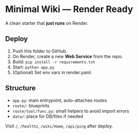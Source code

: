 # Minimal Wiki — Render Ready

A clean starter that **just runs** on Render.

## Deploy
1. Push this folder to GitHub.
2. On Render, create a new **Web Service** from the repo.
3. Build: `pip install -r requirements.txt`
4. Start: `python app.py`
5. (Optional) Set env vars in render.yaml.

## Structure
- `app.py`: main entrypoint, auto-attaches routes
- `route/`: blueprints
- `route/tool/func.py`: small helpers to avoid import errors
- `data/`: place for DB/files if needed

Visit `/`, `/healthz`, `/wiki/Home`, `/api/ping` after deploy.
